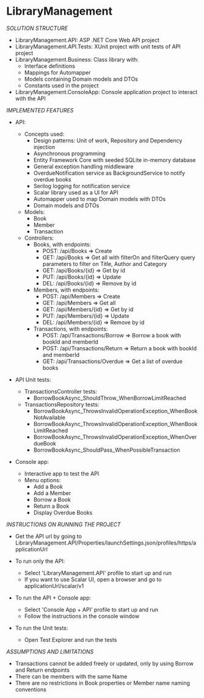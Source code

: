 # LibraryManagement

_SOLUTION STRUCTURE_

- LibraryManagement.API: ASP .NET Core Web API project
- LibraryManagement.API.Tests: XUnit project with unit tests of API project
- LibraryManagement.Business: Class library with:
  - Interface definitions
  - Mappings for Automapper
  - Models containing Domain models and DTOs
  - Constants used in the project
- LibraryManagement.ConsoleApp: Console application project to interact with the API

_IMPLEMENTED FEATURES_

- API:
  - Concepts used:
    - Design patterns: Unit of work, Repository and Dependency injection
	- Asynchronous programming
	- Entity Framework Core with seeded SQLite in-memory database
	- General exception handling middleware
	- OverdueNotification service as BackgroundService to notify overdue books
	- Serilog logging for notification service
	- Scalar library used as a UI for API
	- Automapper used to map Domain models with DTOs
	- Domain models and DTOs
  - Models:
    - Book
	- Member
	- Transaction
  - Controllers:
    - Books, with endpoints:
	  - POST: /api/Books => Create
	  - GET: /api/Books => Get all
	    with filterOn and filterQuery query parameters to filter on Title, Author and Category
	  - GET: /api/Books/{id} => Get by id
	  - PUT: /api/Books/{id} => Update
	  - DEL: /api/Books/{id} => Remove by id
    - Members, with endpoints:
	  - POST: /api/Members => Create
	  - GET: /api/Members => Get all
	  - GET: /api/Members/{id} => Get by id
	  - PUT: /api/Members/{id} => Update
	  - DEL: /api/Members/{id} => Remove by id
    - Transactions, with endpoints:
	  - POST: /api/Transactions/Borrow => Borrow a book with bookId and memberId
      - POST: /api/Transactions/Return => Return a book with bookId and memberId
	  - GET: /api/Transactions/Overdue => Get a list of overdue books

- API Unit tests:
  - TransactionsController tests:
    - BorrowBookAsync_ShouldThrow_WhenBorrowLimitReached
  - TransactionsRepository tests:
    - BorrowBookAsync_ThrowsInvalidOperationException_WhenBookNotAvailable
	- BorrowBookAsync_ThrowsInvalidOperationException_WhenBookLimitReached
	- BorrowBookAsync_ThrowsInvalidOperationException_WhenOverdueBook
	- BorrowBookAsync_ShouldPass_WhenPossibleTransaction

- Console app:
  - Interactive app to test the API
  - Menu options:
    - Add a Book
	- Add a Member
	- Borrow a Book
	- Return a Book
	- Display Overdue Books

_INSTRUCTIONS ON RUNNING THE PROJECT_

- Get the API url by going to LibraryManagement.API/Properties/launchSettings.json/profiles/https/applicationUrl

- To run only the API:
  - Select 'LibraryManagement.API' profile to start up and run
  - If you want to use Scalar UI, open a browser and go to applicationUrl/scalar/v1

- To run the API + Console app:
  - Select 'Console App + API' profile to start up and run
  - Follow the instructions in the console window

- To run the Unit tests:
  - Open Test Explorer and run the tests

_ASSUMPTIONS AND LIMITATIONS_

  - Transactions cannot be added freely or updated, only by using Borrow and Return endpoints
  - There can be members with the same Name
  - There are no restrictions in Book properties or Member name naming conventions
